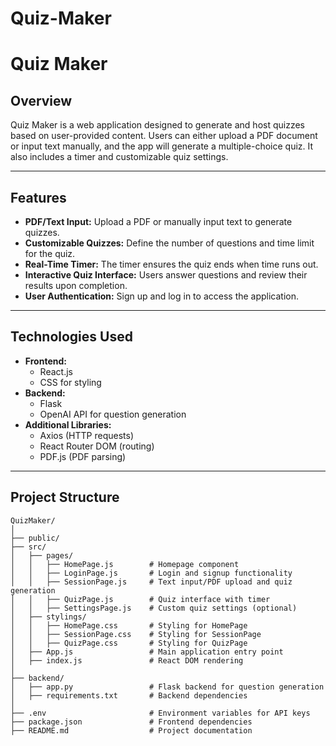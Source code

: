 # Quiz-Maker
# Quiz Maker

## Overview
Quiz Maker is a web application designed to generate and host quizzes based on user-provided content. Users can either upload a PDF document or input text manually, and the app will generate a multiple-choice quiz. It also includes a timer and customizable quiz settings.

---

## Features
- **PDF/Text Input:** Upload a PDF or manually input text to generate quizzes.
- **Customizable Quizzes:** Define the number of questions and time limit for the quiz.
- **Real-Time Timer:** The timer ensures the quiz ends when time runs out.
- **Interactive Quiz Interface:** Users answer questions and review their results upon completion.
- **User Authentication:** Sign up and log in to access the application.

---

## Technologies Used
- **Frontend:**
  - React.js
  - CSS for styling
- **Backend:**
  - Flask
  - OpenAI API for question generation
- **Additional Libraries:**
  - Axios (HTTP requests)
  - React Router DOM (routing)
  - PDF.js (PDF parsing)

---

## Project Structure

```plaintext
QuizMaker/
│
├── public/
├── src/
│   ├── pages/
│   │   ├── HomePage.js        # Homepage component
│   │   ├── LoginPage.js       # Login and signup functionality
│   │   ├── SessionPage.js     # Text input/PDF upload and quiz generation
│   │   ├── QuizPage.js        # Quiz interface with timer
│   │   ├── SettingsPage.js    # Custom quiz settings (optional)
│   ├── stylings/
│   │   ├── HomePage.css       # Styling for HomePage
│   │   ├── SessionPage.css    # Styling for SessionPage
│   │   ├── QuizPage.css       # Styling for QuizPage
│   ├── App.js                 # Main application entry point
│   ├── index.js               # React DOM rendering
│
├── backend/
│   ├── app.py                 # Flask backend for question generation
│   ├── requirements.txt       # Backend dependencies
│
├── .env                       # Environment variables for API keys
├── package.json               # Frontend dependencies
├── README.md                  # Project documentation
